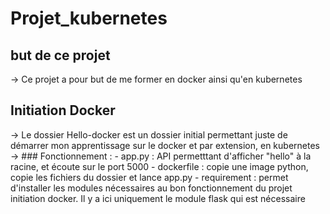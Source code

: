 # Projet_kubernetes
## but de ce projet
  -> Ce projet a pour but de me former en docker ainsi qu'en kubernetes
## Initiation Docker
  -> Le dossier Hello-docker est un dossier initial permettant juste de démarrer mon apprentissage sur le docker et par extension, en kubernetes
  -> ### Fonctionnement :
      - app.py : API permetttant d'afficher "hello" à la racine, et écoute sur le port 5000
      - dockerfile : copie une image python, copie les fichiers du dossier et lance app.py
      - requirement : permet d'installer les modules nécessaires au bon fonctionnement du projet initiation docker. Il y a ici uniquement le module flask qui est nécessaire
